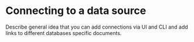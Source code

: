 # Connecting to a data source

Describe general idea that you can add connections via UI and CLI and add links to different databases specific documents.

